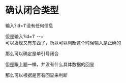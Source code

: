 # 确认闭合类型
输入?id=1'没有任何信息

但是输入?id=1' --+  
可以发现又有东西了，所以可以判断这个时候输入是正确的

那么可以确定是单引号闭合

但是跟上题一样，并没有什么具体数据的回显

那么可以根据是否有回显来判断
